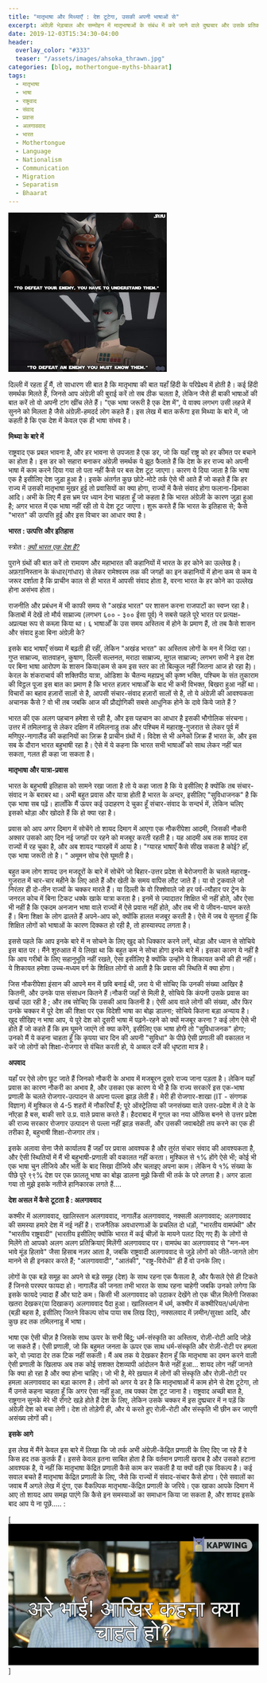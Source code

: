 ```yaml
---
title: "मातृभाषा और मिथ्याएँ : देश टूटेगा, उसकी अपनी भाषाओं से"
excerpt: अंग्रेज़ी भेड़चाल और सम्मोहन में मातृभाषाओं के संबंध में करे जाने वाले दुष्प्रचार और उसके प्रतिकार। श्रृंखला में दूसरा लेख।
date: 2019-12-03T15:34:30-04:00
header:
  overlay_color: "#333"
  teaser: "/assets/images/ahsoka_thrawn.jpg"
categories: [blog, mothertongue-myths-bhaarat]
tags:
  - मातृभाषा
  - भाषा
  - राष्ट्रवाद
  - संवाद
  - प्रवास
  - अलगाववाद
  - भारत
  - Mothertongue
  - Language
  - Nationalism
  - Communication
  - Migration
  - Separatism
  - Bhaarat
---
```


![enemies](/assets/images/ahsoka_thrawn.jpg)

दिल्ली में रहता हूँ मैं, तो साधारण सी बात है कि मातृभाषा की बात यहाँ हिंदी के परिप्रेक्ष्य में होती है। कई हिंदी समर्थक मिलते हैं, जिनसे आप अंग्रेज़ी की बुराई करें तो सब ठीक चलता है, लेकिन जैसे ही बाकी भाषाओं की बात करें तो वो अपनी टांग खींच लेते हैं। "एक भाषा जरूरी है एक देश में", ये वाक्य लगभग उसी लहजे में सुनने को मिलता है जैसे अंग्रेज़ी-हमदर्द लोग कहते हैं। इस लेख में बात करूँगा इस मिथ्या के बारे में, जो कहती है कि एक देश में केवल एक ही भाषा संभव है। 



**मिथ्या के बारे में** 

राष्ट्रवाद एक प्रबल भावना है, और हर भावना से उपजता है एक डर, जो कि यहाँ राष्ट्र को हर कीमत पर बचाने का होता है। इस डर को सहारा बनाकर अंग्रेज़ी समर्थक ये झूठ फैलाते हैं कि देश के हर राज्य को अपनी भाषा में काम करने दिया गया तो पता नहीं कैसे पर बस देश टूट जाएगा। कारण ये दिया जाता है कि भाषा एक है इसीलिए देश जुड़ा हुआ है। इसके अंतर्गत कुछ छोटे-मोटे तर्क ऐसे भी आते हैं जो कहते हैं कि हर राज्य में उसकी मातृभाषा मुखर हुई तो प्रवासियों का क्या होगा, राज्यों में कैसे संवाद होगा फलाना-ढिमाका आदि। अभी के लिए मैं इस भ्रम पर ध्यान देना चाहता हूँ जो कहता है कि भारत अंग्रेज़ी के कारण जुड़ा हुआ है; अगर भारत में एक भाषा नहीं रही तो ये देश टूट जाएगा। शुरू करते हैं कि भारत के इतिहास से; कैसे "भारत" की उत्पत्ति हुई और इस विचार का आधार क्या है। 



**भारत : उत्पत्ति और इतिहास** 


स्त्रोत : [*क्यों भारत एक देश है?*](http://sankrant.org/2003/10/why-india-is-a-nation/)

पुराने ग्रंथों की बात करें तो रामायण और महाभारत की कहानियों में भारत के हर कोने का उल्लेख है। अफ़ग़ानिस्तान के कंधार(गांधार) से लेकर रामेश्वरम तक की जगहों का इन कहानियों में होना कम से कम ये जरूर दर्शाता है कि प्राचीन काल से ही भारत में आपसी संवाद होता है, वरना भारत के हर कोने का उल्लेख होना असंभव होता।

राजनीति और प्रबंधन में भी काफी समय से "अखंड भारत" पर शासन करना राजपाटों का स्वप्न रहा है। किताबों में देखें तो मौर्य साम्राज्य (लगभग ६०० - ३०० ईसा पूर्व) ने सबसे पहले पूरे भारत पर प्रत्यक्ष-अप्रत्यक्ष रूप से कब्ज़ा किया था। ६ भाषाओँ के उस समय अस्तित्व में होने के प्रमाण हैं, तो तब कैसे शासन और संवाद हुआ बिना अंग्रेज़ी के?

इसके बाद भाषाएँ संख्या में बढ़ती ही रहीं, लेकिन "अखंड भारत" का अस्तित्व लोगों के मन में जिंदा रहा। गुप्त साम्राज्य, सातवाहन, कुषाण, दिल्ली सल्तनत, मराठा साम्राज्य, मुग़ल साम्राज्य; लगभग सभी ने इस देश पर बिना भाषा आरोपण के शासन किया(कम से कम इस स्तर का तो बिल्कुल नहीं जितना आज हो रहा है)। केरल के शंकराचार्य की शक्तिपीठ यात्रा, ओडिशा के चैतन्य महाप्रभु की कृष्ण भक्ति, पश्चिम के संत तुकाराम की विट्ठल पूजा इस बात का प्रमाण है कि भारत हज़ार भाषाओँ के बाद भी कभी विभक्त, बिखरा हुआ नहीं था। विचारों का बहाव हज़ारों सालों से है, आपसी संचार-संवाद हज़ारों सालों से है, तो ये अंग्रेज़ी की आवश्यकता अचानक कैसे ? वो भी तब जबकि आज की प्रौद्योगिकी सबसे आधुनिक होने के दावे किये जाते हैं ?

भारत की एक अलग पहचान हमेशा से रही है, और इस पहचान का आधार है इसकी भौगोलिक संरचना। उत्तर में तमिलनाडु से लेकर दक्षिण में तमिलनाडु तक और पश्चिम में महाराष्ट्र-गुजरात से लेकर पूर्व में मणिपुर-नागालैंड की कहानियों का ज़िक्र है प्राचीन ग्रंथों में। विदेश से भी अनेकों ज़िक्र हैं भारत के, और इस सब के दौरान भारत बहुभाषी रहा है। ऐसे में ये कहना कि भारत सभी भाषाओँ को साथ लेकर नहीं चल सकता, गलत ही कहा जा सकता है। 




**मातृभाषा और यात्रा-प्रवास**


भारत के बहुभाषी इतिहास को सामने रखा जाता है तो ये कहा जाता है कि ये इसीलिए है क्योंकि तब संचार-संवाद न के बराबर था। अभी बहुत प्रवास और यात्रा होती है भारत के अन्दर, इसीलिए "सुविधाजनक" है कि एक भाषा सब पढ़ें। हालाँकि मैं ऊपर कई उदाहरण दे चुका हूँ संचार-संवाद के सन्दर्भ में, लेकिन चलिए इसको थोड़ा और खोदते हैं कि हो क्या रहा है।

प्रवास को आप अगर दिमाग में सोचेंगे तो शायद दिमाग में आएगा एक नौकरीपेशा आदमी, जिसकी नौकरी अक्सर उसको आए दिन नई जगहों पर रहने को मजबूर करती रहती है। यह आदमी अब तक शायद दस राज्यों में रह चुका है, और अब शायद ग्यारहवें में आया है। "ग्यारह भाषाएँ कैसे सीख सकता है कोई? हाँ, एक भाषा जरूरी तो है। " अमूमन सोच ऐसे घूमती है। 


बहुत कम लोग शायद उन मजदूरों के बारे में सोचेंगे जो बिहार-उत्तर प्रदेश से बेरोजगारी के चलते महाराष्ट्र-गुजरात में चार-चार महीने के लिए आते हैं और खेती के समय वापिस लौट जाते हैं। या वो ट्रकवाले जो निरंतर ही दो-तीन राज्यों के चक्कर मारते हैं। या दिल्ली के वो रिक्शेवाले जो हर पर्व-त्यौहार पर ट्रेन के जनरल कोच में बिना टिकट धक्के खाके यात्रा करता है। इनमें से ज़्यादातर शिक्षित भी नहीं होते, और ऐसा भी नहीं है कि एकदम अनजान भाषा वाले राज्यों में ऐसे प्रवास नहीं होते, और तब भी ये जीवन-यापन करते हैं। बिना शिक्षा के लोग ढालते हैं अपने-आप को, क्योंकि हालत मजबूर करती है। ऐसे में जब ये सुनता हूँ कि शिक्षित लोगों को भाषाओं के कारण दिक्कत हो रही है, तो हास्यास्पद लगता है। 

इससे पहले कि आप इनके बारे में न सोचने के लिए खुद को धिक्कार करने लगें, थोड़ा और ध्यान से सोचिये इस बात पर। मैंने शुरुआत में ये लिखा था कि बहुत कम ने सोचा होगा इनके बारे में। इसका कारण ये नहीं है कि आप गरीबों के लिए सहानुभूति नहीं रखते, ऐसा इसीलिए है क्योंकि उन्होंने ये शिकायत कभी की ही नहीं। ये शिकायत हमेशा उच्च-मध्यम वर्ग के शिक्षित लोगों से आती है कि प्रवास की स्थिति में क्या होगा। 


जिस नौकरीपेशा इंसान की आपने मन में छवि बनाई थी, ज़रा ये भी सोचिए कि उनकी संख्या आखिर है कितनी, और उनके पास संसाधन कितने हैं।नौकरी जहाँ से मिली है, सोचिये कि कंपनी उसके प्रवास का खर्चा उठा रही है ; और तब सोचिए कि उसकी आय कितनी है। ऐसी आय वाले लोगों की संख्या, और फिर उनके चक्कर में पूरे देश की शिक्षा पर एक विदेशी भाषा का बोझ डालना; सोचिये कितना बड़ा अन्याय है। खुद सीखिए न भाषा आप, ये पूरे देश को दूसरी भाषा में पढ़ने-रहने को क्यों मजबूर करना ? कई लोग ऐसे भी होते हैं जो कहते हैं कि हम घूमने जाएंगे तो क्या करेंगे, इसीलिए एक भाषा होगी तो "सुविधाजनक" होगा; उनको मैं ये कहना चाहता हूँ कि कृपया चार दिन की अपनी "सुविधा" के पीछे ऐसी प्रणाली की वकालत न करें जो लोगों को शिक्षा-रोजगार से वंचित करती हो, ये अव्वल दर्जे की धृष्टता मात्र है। 


**अपवाद** 


यहाँ पर ऐसे लोग छूट जाते हैं जिनको नौकरी के अभाव में मजबूरन दूसरे राज्य जाना पड़ता है। लेकिन यहाँ प्रवास का कारण नौकरी का अभाव है, और उसका एक कारण ये भी है कि राज्य सरकारें इस एक-भाषा प्रणाली के चलते रोजगार-उत्पादन से अपना पल्ला झाड़ लेती हैं। मेरी ही रोजगार-शाखा (IT - संगणक विज्ञान) में मुश्किल से 4-5 शहरों में नौकरियाँ हैं; पूरे ऑस्ट्रेलिया की जनसंख्या वाले उत्तर-प्रदेश में ले दे के नॉएडा है बस, बाकी सारे उ.प्र. वाले प्रवास करते हैं। हैदराबाद में गूगल का नया ऑफिस बनने से उत्तर प्रदेश की राज्य सरकार रोजगार उत्पादन से पल्ला नहीं झाड़ सकती, और उसकी जवाबदेही तय करने का एक ही तरीका है, बहुभाषी शिक्षा-रोजगार तंत्र। 


इसके अलावा सेना जैसे कार्यालय हैं जहाँ पर प्रवास आवश्यक है और तुरंत संचार संवाद की आवश्यकता है, और ऐसी स्थितियों में मैं भी बहुभाषी-प्रणाली की वकालत नहीं करता। मुश्किल से १% होंगे ऐसे भी; कोई भी एक भाषा चुन लीजिये और भर्ती के बाद सिखा दीजिये और चलाइए अपना काम। लेकिन ये १% संख्या के पीछे पूरे ९९% देश पर एक फ़ालतू भाषा का बोझ डालना मुझे किसी भी तर्क के परे लगता है। अगर डाला गया तो मुझे इसके नतीजे हानिकारक लगते हैं.... 


**देश असल में कैसे टूटता है : अलगाववाद** 


कश्मीर में अलगाववाद, खालिस्तान अलगाववाद, नागालैंड अलगाववाद, नक्सली अलगाववाद; अलगाववाद की समस्या हमारे देश में नई नहीं है। राजनैतिक अवधारणाओं के प्रचलित दो धड़ों, "भारतीय वामपंथी" और "भारतीय राष्ट्रवादी" (भारतीय इसीलिए क्योंकि भारत में कई चीज़ों के मायने पलट दिए गए हैं) के लोगों से मिलेंगे तो आपको अलग अलग प्रतिक्रियाएं मिलेंगी अलगाववाद पर। वामपंथ का अलगाववाद से "मन-मन भावे मूंड हिलावे" जैसा हिसाब नज़र आता है, जबकि राष्ट्रवादी अलगाववाद से जुड़े लोगों को जीते-जागते लोग मानने से ही इनकार करते हैं; "अलगाववादी", "आतंकी", "राष्ट्र-विरोधी" ही हैं वो उनके लिए। 


लोगों के एक बड़े समूह का अपने से बड़े समूह (देश) के साथ रहना एक फैसला है, और फैसले ऐसे ही टिकते हैं जिनसे परस्पर फायदा हो। नागालैंड की जनता तभी भारत के साथ रहना चाहेगी जबकि उनको लगेगा कि इसके फायदे ज़्यादा हैं और घाटे कम। किसी भी अलगाववाद को उठाकर देखेंगे तो एक चीज़ मिलेगी जिसका खतरा देखकर(या दिखाकर) अलगाववाद पैदा हुआ। खालिस्तान में धर्म, कश्मीर में कश्मीरियत/धर्म/सेना (बड़ी बहस है, इसीलिए जितने विकल्प सोच पाया सब लिख दिए), नक्सलवाद में ज़मीन/सुरक्षा आदि, और कुछ हद तक तमिलनाडु में भाषा।


भाषा एक ऐसी चीज़ है जिसके साथ ऊपर के सभी बिंदु; धर्म-संस्कृति का अस्तित्व, रोज़ी-रोटी आदि जोड़े जा सकते हैं। ऐसी प्रणाली, जो कि बहुमत जनता के ऊपर एक साथ धर्म-संस्कृति और रोज़ी-रोटी पर हमला करे, वो ज़्यादा देर तक टिक नहीं सकती। मैं अब तक ये देखकर हैरान हूँ कि मातृभाषा का दमन करने वाली ऐसी प्रणाली के खिलाफ अब तक कोई सशक्त देशव्यापी आंदोलन कैसे नहीं हुआ... शायद लोग नहीं जानते कि क्या हो रहा है और क्या होना चाहिए। जो भी है, मेरे ख़याल में लोगों की संस्कृति और रोज़ी-रोटी पर हमला अलगाववाद का बड़ा कारण है। लोगों को अगर ये डर है कि मातृभाषाओं में काम होने से देश टूटेगा, तो मैं उनसे कहना चाहता हूँ कि अगर ऐसा नहीं हुआ, तब पक्का देश टूट जाना है। राष्ट्रवाद अच्छी बात है, राष्ट्रगान सुनके मेरे भी रोंगटे खड़े होते हैं देश के लिए, लेकिन उसके चक्कर में इस दुष्प्रचार में न पड़ें कि अंग्रेज़ी देश को बचा लेगी। देश तो तोड़ेगी ही, और ये करते हुए रोज़ी-रोटी और संस्कृति भी छीन कर जाएगी असंख्य लोगों की। 





**इसके आगे** 


इस लेख में मैंने केवल इस बारे में लिखा कि जो तर्क अभी अंग्रेज़ी-केंद्रित प्रणाली के लिए दिए जा रहे हैं वे किस हद तक कुतर्क हैं। इससे केवल इतना साबित होता है कि वर्तमान प्रणाली खराब है और उसको हटाना आवश्यक है, ये नहीं कि मातृभाषा केंद्रित प्रणाली कैसे काम कर सकती है या क्यों वही एक विकल्प है। कई सवाल बचते हैं मातृभाषा केंद्रित प्रणाली के लिए, जैसे कि राज्यों में संवाद-संचार कैसे होगा। ऐसे सवालों का जवाब मैं अगले लेख में दूंगा, एक वैकल्पिक मातृभाषा-केंद्रित प्रणाली के जरिये। एक खाका आपके दिमाग में आए तो शायद आप समझ पाएंगे कि कैसे इन समस्याओं का समाधान किया जा सकता है, और शायद इसके बाद आप ये ना पूछें..... :



[![img](/assets/images/three_idiots_kehna_kya.jpg)]
